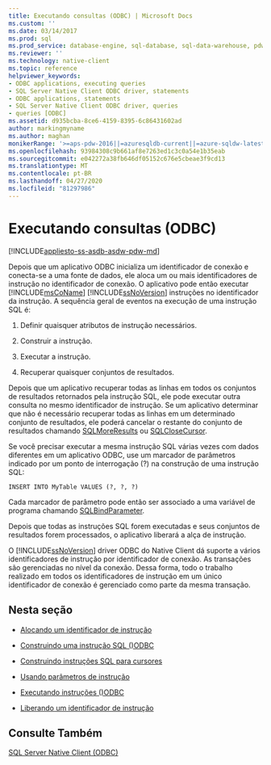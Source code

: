 ```yaml
---
title: Executando consultas (ODBC) | Microsoft Docs
ms.custom: ''
ms.date: 03/14/2017
ms.prod: sql
ms.prod_service: database-engine, sql-database, sql-data-warehouse, pdw
ms.reviewer: ''
ms.technology: native-client
ms.topic: reference
helpviewer_keywords:
- ODBC applications, executing queries
- SQL Server Native Client ODBC driver, statements
- ODBC applications, statements
- SQL Server Native Client ODBC driver, queries
- queries [ODBC]
ms.assetid: d935bcba-8ce6-4159-8395-6c86431602ad
author: markingmyname
ms.author: maghan
monikerRange: '>=aps-pdw-2016||=azuresqldb-current||=azure-sqldw-latest||>=sql-server-2016||=sqlallproducts-allversions||>=sql-server-linux-2017||=azuresqldb-mi-current'
ms.openlocfilehash: 93984308c9b661af8e7263ed1c3c0a54e1b35eab
ms.sourcegitcommit: e042272a38fb646df05152c676e5cbeae3f9cd13
ms.translationtype: MT
ms.contentlocale: pt-BR
ms.lasthandoff: 04/27/2020
ms.locfileid: "81297986"
---
```

# <a name="executing-queries-odbc"></a>Executando consultas (ODBC)
[!INCLUDE[appliesto-ss-asdb-asdw-pdw-md](../../includes/appliesto-ss-asdb-asdw-pdw-md.md)]

  Depois que um aplicativo ODBC inicializa um identificador de conexão e conecta-se a uma fonte de dados, ele aloca um ou mais identificadores de instrução no identificador de conexão. O aplicativo pode então executar [!INCLUDE[msCoName](../../includes/msconame-md.md)] [!INCLUDE[ssNoVersion](../../includes/ssnoversion-md.md)] instruções no identificador da instrução. A sequência geral de eventos na execução de uma instrução SQL é:  
  
1.  Definir quaisquer atributos de instrução necessários.  
  
2.  Construir a instrução.  
  
3.  Executar a instrução.  
  
4.  Recuperar quaisquer conjuntos de resultados.  
  
 Depois que um aplicativo recuperar todas as linhas em todos os conjuntos de resultados retornados pela instrução SQL, ele pode executar outra consulta no mesmo identificador de instrução. Se um aplicativo determinar que não é necessário recuperar todas as linhas em um determinado conjunto de resultados, ele poderá cancelar o restante do conjunto de resultados chamando [SQLMoreResults](../../relational-databases/native-client-odbc-api/sqlmoreresults.md) ou [SQLCloseCursor](../../relational-databases/native-client-odbc-api/sqlclosecursor.md).  
  
 Se você precisar executar a mesma instrução SQL várias vezes com dados diferentes em um aplicativo ODBC, use um marcador de parâmetros indicado por um ponto de interrogação (?) na construção de uma instrução SQL:  
  
```  
INSERT INTO MyTable VALUES (?, ?, ?)  
```  
  
 Cada marcador de parâmetro pode então ser associado a uma variável de programa chamando [SQLBindParameter](../../relational-databases/native-client-odbc-api/sqlbindparameter.md).  
  
 Depois que todas as instruções SQL forem executadas e seus conjuntos de resultados forem processados, o aplicativo liberará a alça de instrução.  
  
 O [!INCLUDE[ssNoVersion](../../includes/ssnoversion-md.md)] driver ODBC do Native Client dá suporte a vários identificadores de instrução por identificador de conexão. As transações são gerenciadas no nível da conexão. Dessa forma, todo o trabalho realizado em todos os identificadores de instrução em um único identificador de conexão é gerenciado como parte da mesma transação.  
  
## <a name="in-this-section"></a>Nesta seção  
  
-   [Alocando um identificador de instrução](../../relational-databases/native-client-odbc-queries/allocating-a-statement-handle.md)  
  
-   [Construindo uma instrução SQL &#40;&#41;ODBC](../../relational-databases/native-client-odbc-queries/constructing-an-sql-statement-odbc.md)  
  
-   [Construindo instruções SQL para cursores](../../relational-databases/native-client-odbc-queries/constructing-sql-statements-for-cursors.md)  
  
-   [Usando parâmetros de instrução](../../relational-databases/native-client-odbc-queries/using-statement-parameters.md)  
  
-   [Executando instruções &#40;&#41;ODBC](../../relational-databases/native-client-odbc-queries/executing-statements/executing-statements-odbc.md)  
  
-   [Liberando um identificador de instrução](../../relational-databases/native-client-odbc-queries/freeing-a-statement-handle.md)  
  
## <a name="see-also"></a>Consulte Também  
 [SQL Server Native Client &#40;ODBC&#41;](../../relational-databases/native-client/odbc/sql-server-native-client-odbc.md)  
  
  
